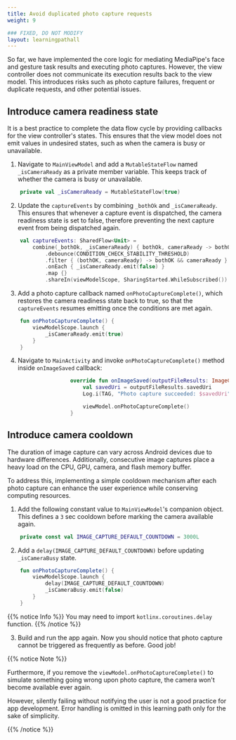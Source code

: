 ```yaml
---
title: Avoid duplicated photo capture requests
weight: 9

### FIXED, DO NOT MODIFY
layout: learningpathall
---
```


So far, we have implemented the core logic for mediating MediaPipe's face and gesture task results and executing photo captures. However, the view controller does not communicate its execution results back to the view model. This introduces risks such as photo capture failures, frequent or duplicate requests, and other potential issues.

## Introduce camera readiness state

It is a best practice to complete the data flow cycle by providing callbacks for the view controller's states. This ensures that the view model does not emit values in undesired states, such as when the camera is busy or unavailable.

1. Navigate to `MainViewModel` and add a `MutableStateFlow` named `_isCameraReady` as a  private member variable. This keeps track of whether the camera is busy or unavailable.

```kotlin
    private val _isCameraReady = MutableStateFlow(true)
```

2. Update the `captureEvents` by combining `_bothOk` and `_isCameraReady`. This ensures that whenever a capture event is dispatched, the camera readiness state is set to false, therefore preventing the next capture event from being dispatched again.

```kotlin
    val captureEvents: SharedFlow<Unit> =
        combine(_bothOk, _isCameraReady) { bothOk, cameraReady -> bothOk to cameraReady}
            .debounce(CONDITION_CHECK_STABILITY_THRESHOLD)
            .filter { (bothOK, cameraReady) -> bothOK && cameraReady }
            .onEach { _isCameraReady.emit(false) }
            .map {}
            .shareIn(viewModelScope, SharingStarted.WhileSubscribed())
```

3. Add a photo capture callback named `onPhotoCaptureComplete()`, which restores the camera readiness state back to true, so that the `captureEvents` resumes emitting once the conditions are met again.

```kotlin
    fun onPhotoCaptureComplete() {
        viewModelScope.launch {
            _isCameraReady.emit(true)
        }
    }
```

4. Navigate to `MainActivity` and invoke `onPhotoCaptureComplete()` method inside `onImageSaved` callback:

```kotlin
                    override fun onImageSaved(outputFileResults: ImageCapture.OutputFileResults) {
                        val savedUri = outputFileResults.savedUri
                        Log.i(TAG, "Photo capture succeeded: $savedUri")

                        viewModel.onPhotoCaptureComplete()
                    }
```


## Introduce camera cooldown

The duration of image capture can vary across Android devices due to hardware differences. Additionally, consecutive image captures place a heavy load on the CPU, GPU, camera, and flash memory buffer.

To address this, implementing a simple cooldown mechanism after each photo capture can enhance the user experience while conserving computing resources.

1. Add the following constant value to `MainViewModel`'s companion object. This defines a `3` sec cooldown before marking the camera available again.

```kotlin
    private const val IMAGE_CAPTURE_DEFAULT_COUNTDOWN = 3000L
```

2. Add a `delay(IMAGE_CAPTURE_DEFAULT_COUNTDOWN)` before updating `_isCameraBusy` state.

```kotlin
    fun onPhotoCaptureComplete() {
        viewModelScope.launch {
            delay(IMAGE_CAPTURE_DEFAULT_COUNTDOWN)
            _isCameraBusy.emit(false)
        }
    }
```

{{% notice Info %}}
You may need to import `kotlinx.coroutines.delay` function.
{{% /notice %}}

3. Build and run the app again. Now you should notice that photo capture cannot be triggered as frequently as before. Good job!

{{% notice Note %}}

Furthermore, if you remove the `viewModel.onPhotoCaptureComplete()` to simulate something going wrong upon photo capture, the camera won't become available ever again.

However, silently failing without notifying the user is not a good practice for app development. Error handling is omitted in this learning path only for the sake of simplicity.

{{% /notice %}}
